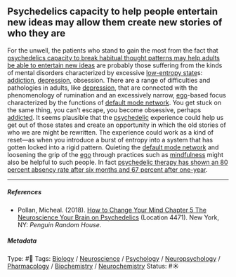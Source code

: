 ## Psychedelics capacity to help people entertain new ideas may allow them create new stories of who they are

For the unwell, the patients who stand to gain the most from the fact that [psychedelics capacity to break habitual thought patterns may help adults be able to entertain new ideas](Psychedelics%20capacity%20to%20break%20habitual%20thought%20patterns%20may%20help%20adults%20be%20able%20to%20entertain%20new%20ideas.md) are probably those suffering from the kinds of mental disorders characterized by excessive [low-entropy state](Low-entropy%20state.md)s: [addiction](Addiction.md), [depression](Depression.md), obsession. There are a range of difficulties and pathologies in adults, like [depression](Depression.md), that are connected with the phenomenology of rumination and an excessively narrow, [ego](Ego.md)-based focus characterized by the functions of [default mode network](Default%20mode%20network.md). You get stuck on the same thing, you can’t escape, you become obsessive, perhaps [addicted](Addiction.md). It seems plausible that the [psychedelic](Psychedelic.md) experience could help us get out of those states and create an opportunity in which the old stories of who we are might be rewritten. The experience could work as a kind of reset—as when you introduce a burst of entropy into a system that has gotten locked into a rigid pattern. Quieting the [default mode network](Default%20mode%20network.md) and loosening the grip of the [ego](Ego.md) through practices such as [mindfulness](Mindfulness.md) might also be helpful to such people. In fact [psychedelic therapy has shown an 80 percent absency rate after six months and 67 percent after one-year](Psychedelic%20therapy%20has%20shown%20an%2080%20percent%20absency%20rate%20after%20six%20months%20and%2067%20percent%20after%20one-year.md). 

---

##### References

* Pollan, Micheal. (2018). [How to Change Your Mind Chapter 5 The Neuroscience Your Brain on Psychedelics](How%20to%20Change%20Your%20Mind%20Chapter%205%20The%20Neuroscience%20Your%20Brain%20on%20Psychedelics.md) (Location 4471). New York, NY: *Penguin Random House*. 

##### Metadata

Type: #🔴 
Tags: [Biology]() / [Neuroscience](Neuroscience.md) / [Psychology](Psychology.md) / [Neuropsychology](Neuropsychology.md) / [Pharmacology]() / [Biochemistry](Biochemistry.md) / [Neurochemistry](Neurochemistry.md)
Status: #☀️ 
